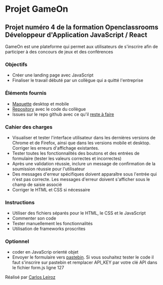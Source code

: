 # Projet GameOn

## Projet numéro 4 de la formation Openclassrooms Développeur d'Application JavaScript / React

GameOn est une plateforme qui permet aux utilisateurs de s'inscrire afin de participer à des concours de jeux et des conférences

### Objectifs
* Créer une landing page avec JavaScript
* Finaliser le travail débuté par un collègue qui a quitté l'entreprise

### Éléments fournis
* [Maquette](https://www.figma.com/file/B7NKBDvSI18uoMLJgpnh48/UI-Design-GameOn-FR?type=design&node-id=106-630&mode=design&t=PVED4LDA54QVU74S-0) desktop et mobile 
* [Repository](https://github.com/OpenClassrooms-Student-Center/GameOn-website-FR/) avec le code du collègue
* Issues sur le repo github avec ce qu'il [reste à faire](https://github.com/OpenClassrooms-Student-Center/GameOn-website-FR/issues)

### Cahier des charges
* Visualiser et tester l'interface utilisateur dans les dernières versions de Chrome et de Firefox, ainsi que dans les versions mobile et desktop. Corriger les erreurs d'affichage existantes.
* Tester toutes les fonctionnalités des boutons et des entrées de formulaire (tester les valeurs correctes et incorrectes)
* Après une validation réussie, inclure un message de confirmation de la soumission réussie pour l'utilisateur
* Des messages d'erreur spécifiques doivent apparaître sous l'entrée qui n'est pas correcte. Les messages d'erreur doivent s'afficher sous le champ de saisie associé
* Corriger le HTML et CSS si nécessaire

### Instructions
* Utiliser des fichiers séparés pour le HTML, le CSS et le JavaScript
* Commenter son code
* Tester manuellement les fonctionnalités
* Utilisation de frameworks proscrites

### Optionnel
* coder en JavaScrip orienté objet
* Envoyer le formulaire vers [pastebin](https://pastebin.com/). Si vous souhaitez tester le code il faut s'inscrire sur pastebin et remplacer API_KEY par votre clé API dans le fichier form.js ligne 127 

Réalisé par [Carlos Leiroz](https://www.linkedin.com/in/carlos-leiroz/)

